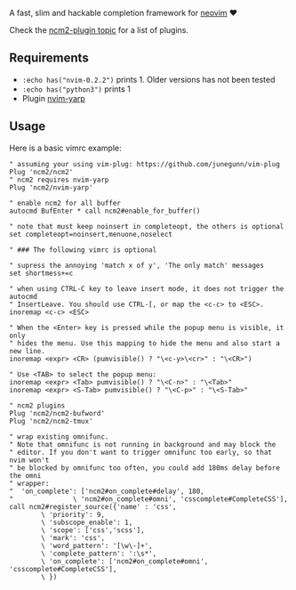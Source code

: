 A fast, slim and hackable completion framework for
[neovim](https://github.com/neovim/neovim) :heart:

Check the [ncm2-plugin topic](https://github.com/topics/ncm2-plugin) for a
list of plugins.

## Requirements

- `:echo has("nvim-0.2.2")` prints 1. Older versions has not been tested
- `:echo has("python3")` prints 1
- Plugin [nvim-yarp](https://github.com/roxma/nvim-yarp)

## Usage

Here is a basic vimrc example:

```vim
" assuming your using vim-plug: https://github.com/junegunn/vim-plug
Plug 'ncm2/ncm2'
" ncm2 requires nvim-yarp
Plug 'ncm2/nvim-yarp'

" enable ncm2 for all buffer
autocmd BufEnter * call ncm2#enable_for_buffer()

" note that must keep noinsert in completeopt, the others is optional
set completeopt=noinsert,menuone,noselect

" ### The following vimrc is optional

" supress the annoying 'match x of y', 'The only match' messages
set shortmess+=c

" when using CTRL-C key to leave insert mode, it does not trigger the autocmd
" InsertLeave. You should use CTRL-[, or map the <c-c> to <ESC>.
inoremap <c-c> <ESC>

" When the <Enter> key is pressed while the popup menu is visible, it only
" hides the menu. Use this mapping to hide the menu and also start a new line.
inoremap <expr> <CR> (pumvisible() ? "\<c-y>\<cr>" : "\<CR>")

" Use <TAB> to select the popup menu:
inoremap <expr> <Tab> pumvisible() ? "\<C-n>" : "\<Tab>"
inoremap <expr> <S-Tab> pumvisible() ? "\<C-p>" : "\<S-Tab>"

" ncm2 plugins
Plug 'ncm2/ncm2-bufword'
Plug 'ncm2/ncm2-tmux'

" wrap existing omnifunc.
" Note that omnifunc is not running in background and may block the
" editor. If you don't want to trigger omnifunc too early, so that nvim won't
" be blocked by omnifunc too often, you could add 180ms delay before the omni
" wrapper:
"  'on_complete': ['ncm2#on_complete#delay', 180,
"               \ 'ncm2#on_complete#omni', 'csscomplete#CompleteCSS'],
call ncm2#register_source({'name' : 'css',
        \ 'priority': 9, 
        \ 'subscope_enable': 1,
        \ 'scope': ['css','scss'],
        \ 'mark': 'css',
        \ 'word_pattern': '[\w\-]+',
        \ 'complete_pattern': ':\s*',
        \ 'on_complete': ['ncm2#on_complete#omni', 'csscomplete#CompleteCSS'],
        \ })
```
